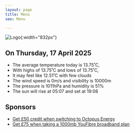 ```yaml
---
layout: page
title: Menu
seo: Menu

---
```


![Logo](/images/logo.jpg){:width="832px"}

<!-- weather_marker starts -->
## On Thursday, 17 April 2025

- The average temperature today is 13.75˚C,
- With highs of 13.75˚C and lows of 13.75˚C,
- It may feel like 12.51˚C with few clouds
- The wind speed is 0m/s and visibility is 10000m
- The pressure is 1011hPa and humidity is 51%
- The sun will rise at 05:07 and set at 19:08

<!-- weather_marker ends -->

## Sponsors

- [Get £50 credit when switching to Octopus Energy](https://bit.ly/3oD1nnS)
- [Get £75 when taking a 1000mb YouFibre broadband plan](https://aklam.io/91zWhU?)



